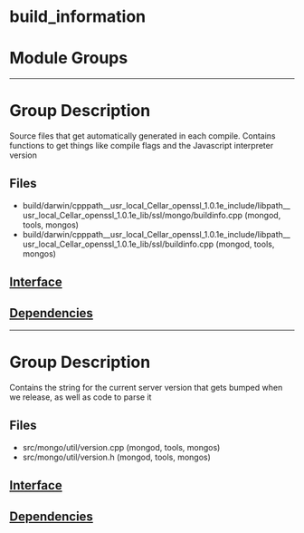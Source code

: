 # build\_information

# Module Groups

-------------

# Group Description
Source files that get automatically generated in each compile.  Contains functions to get things like compile flags and the Javascript interpreter version

## Files
- build/darwin/cpppath\_\_usr\_local\_Cellar\_openssl\_1.0.1e\_include/libpath\_\_usr\_local\_Cellar\_openssl\_1.0.1e\_lib/ssl/mongo/buildinfo.cpp   (mongod, tools, mongos)
- build/darwin/cpppath\_\_usr\_local\_Cellar\_openssl\_1.0.1e\_include/libpath\_\_usr\_local\_Cellar\_openssl\_1.0.1e\_lib/ssl/buildinfo.cpp   (mongod, tools, mongos)

## [Interface](interface/0)

## [Dependencies](dependencies/0)

-------------

# Group Description
Contains the string for the current server version that gets bumped when we release, as well as code to parse it

## Files
- src/mongo/util/version.cpp   (mongod, tools, mongos)
- src/mongo/util/version.h   (mongod, tools, mongos)

## [Interface](interface/1)

## [Dependencies](dependencies/1)
